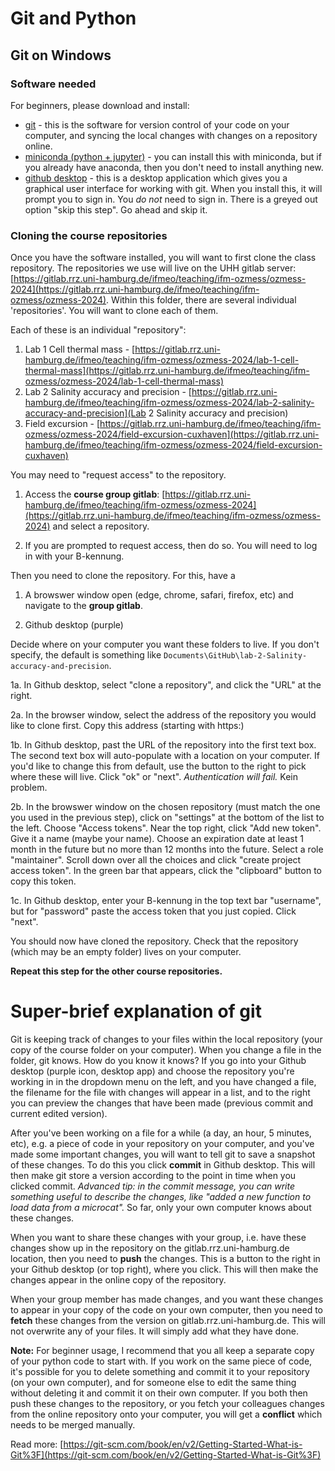 # Git and Python

## Git on Windows

### Software needed

For beginners, please download and install:
- [git](https://git-scm.com/downloads) - this is the software for version control of your code on your computer, and syncing the local changes with changes on a repository online.
- [miniconda (python + jupyter)](https://docs.conda.io/projects/conda/en/latest/user-guide/install/windows.html) - you can install this with miniconda, but if you already have anaconda, then you don't need to install anything new.
- [github desktop](https://desktop.github.com) - this is a desktop application which gives you a graphical user interface for working with git.  When you install this, it will prompt you to sign in.  You *do not* need to sign in.  There is a greyed out option "skip this step".  Go ahead and skip it.

### Cloning the course repositories

Once you have the software installed, you will want to first clone the class repository.  The repositories we use will live on the UHH gitlab server: [https://gitlab.rrz.uni-hamburg.de/ifmeo/teaching/ifm-ozmess/ozmess-2024](https://gitlab.rrz.uni-hamburg.de/ifmeo/teaching/ifm-ozmess/ozmess-2024).  Within this folder, there are several individual 'repositories'.  You will want to clone each of them.

Each of these is an individual "repository":
1. Lab 1 Cell thermal mass - [https://gitlab.rrz.uni-hamburg.de/ifmeo/teaching/ifm-ozmess/ozmess-2024/lab-1-cell-thermal-mass](https://gitlab.rrz.uni-hamburg.de/ifmeo/teaching/ifm-ozmess/ozmess-2024/lab-1-cell-thermal-mass)
2. Lab 2 Salinity accuracy and precision - [https://gitlab.rrz.uni-hamburg.de/ifmeo/teaching/ifm-ozmess/ozmess-2024/lab-2-salinity-accuracy-and-precision](Lab 2 Salinity accuracy and precision)
3. Field excursion - [https://gitlab.rrz.uni-hamburg.de/ifmeo/teaching/ifm-ozmess/ozmess-2024/field-excursion-cuxhaven](https://gitlab.rrz.uni-hamburg.de/ifmeo/teaching/ifm-ozmess/ozmess-2024/field-excursion-cuxhaven)

You may need to "request access" to the repository.  

1. Access the **course group gitlab**: [https://gitlab.rrz.uni-hamburg.de/ifmeo/teaching/ifm-ozmess/ozmess-2024](https://gitlab.rrz.uni-hamburg.de/ifmeo/teaching/ifm-ozmess/ozmess-2024) and select a repository.

2. If you are prompted to request access, then do so.  You will need to log in with your B-kennung.

Then you need to clone the repository.  For this, have a 

1. A browswer window open (edge, chrome, safari, firefox, etc) and navigate to the **group gitlab**.  

2. Github desktop (purple)

Decide where on your computer you want these folders to live.  If you don't specify, the default is something like `Documents\GitHub\lab-2-Salinity-accuracy-and-precision`.  

1a. In Github desktop, select "clone a repository", and click the "URL" at the right.

2a.  In the browser window, select the address of the repository you would like to clone first.  Copy this address (starting with https:)

1b. In Github desktop, past the URL of the repository into the first text box.  The second text box will auto-populate with a location on your computer.  If you'd like to change this from default, use the button to the right to pick where these will live.  Click "ok" or "next".  *Authentication will fail.* Kein problem.

2b. In the browswer window on the chosen repository (must match the one you used in the previous step), click on "settings" at the bottom of the list to the left.  Choose "Access tokens".  Near the top right, click "Add new token".  Give it a name (maybe your name).  Choose an expiration date at least 1 month in the future but no more than 12 months into the future.  Select a role "maintainer".  Scroll down over all the choices and click "create project access token".  In the green bar that appears, click the "clipboard" button to copy this token.

1c.  In Github desktop, enter your B-kennung in the top text bar "username", but for "password" paste the access token that you just copied.  Click "next".

You should now have cloned the repository.  Check that the repository (which may be an empty folder) lives on your computer.  

**Repeat this step for the other course repositories.**

# Super-brief explanation of git

Git is keeping track of changes to your files within the local repository (your copy of the course folder on your computer).  When you change a file in the folder, git knows.  How do you know it knows?  If you go into your Github desktop (purple icon, desktop app) and choose the repository you're working in in the dropdown menu on the left, and you have changed a file, the filename  for the file with changes will appear in a list, and to the right you can preview the changes that have been made (previous commit and current edited version).  

After you've been working on a file for a while (a day, an hour, 5 minutes, etc), e.g. a piece of code in your repository on your computer, and you've made some important changes, you will want to tell git to save a snapshot of these changes.  To do this you click **commit** in Github desktop.  This will then make git store a version according to the point in time when you clicked commit.  *Advanced tip: in the commit message, you can write something useful to describe the changes, like "added a new function to load data from a microcat".*  So far, only your own computer knows about these changes.

When you want to share these changes with your group, i.e. have these changes show up in the repository on the gitlab.rrz.uni-hamburg.de location, then you need to **push** the changes.  This is a button to the right in your Github desktop (or top right), where you click.  This will then make the changes appear in the online copy of the repository.

When your group member has made changes, and you want these changes to appear in your copy of the code on your own computer, then you need to **fetch** these changes from the version on gitlab.rrz.uni-hamburg.de.  This will not overwrite any of your files.  It will simply add what they have done.

**Note:** For beginner usage, I recommend that you all keep a separate copy of your python code to start with.  If you work on the same piece of code, it's possible for you to delete something and commit it to your repository (on your own computer), and for someone else to edit the same thing without deleting it and commit it on their own computer.  If you both then push these changes to the repository, or you fetch your colleagues changes from the online repository onto your computer, you will get a **conflict** which needs to be merged manually.

Read more: [https://git-scm.com/book/en/v2/Getting-Started-What-is-Git%3F](https://git-scm.com/book/en/v2/Getting-Started-What-is-Git%3F)

